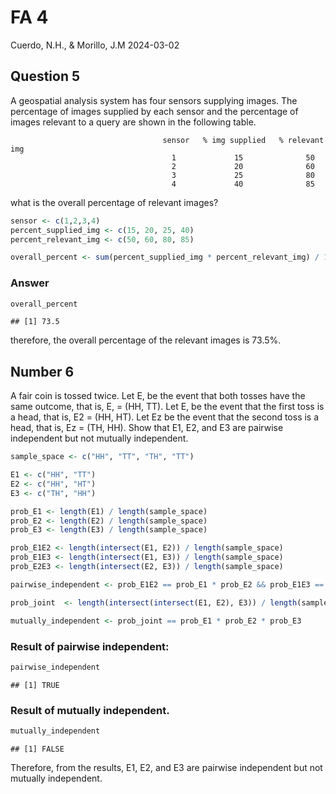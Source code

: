 FA 4
================
Cuerdo, N.H., & Morillo, J.M
2024-03-02

## Question 5

A geospatial analysis system has four sensors supplying images. The
percentage of images supplied by each sensor and the percentage of
images relevant to a query are shown in the following table.

                                      sensor   % img supplied   % relevant img
                                        1             15              50
                                        2             20              60
                                        3             25              80
                                        4             40              85

what is the overall percentage of relevant images?

``` r
sensor <- c(1,2,3,4)
percent_supplied_img <- c(15, 20, 25, 40)
percent_relevant_img <- c(50, 60, 80, 85)

overall_percent <- sum(percent_supplied_img * percent_relevant_img) / 100
```

### Answer

``` r
overall_percent
```

    ## [1] 73.5

therefore, the overall percentage of the relevant images is 73.5%.

## Number 6

A fair coin is tossed twice. Let E, be the event that both tosses have
the same outcome, that is, E, = (HH, TT). Let E, be the event that the
first toss is a head, that is, E2 = (HH, HT). Let Ez be the event that
the second toss is a head, that is, Ez = (TH, HH). Show that E1, E2, and
E3 are pairwise independent but not mutually independent.

``` r
sample_space <- c("HH", "TT", "TH", "TT")

E1 <- c("HH", "TT")
E2 <- c("HH", "HT")
E3 <- c("TH", "HH")

prob_E1 <- length(E1) / length(sample_space)
prob_E2 <- length(E2) / length(sample_space)
prob_E3 <- length(E3) / length(sample_space)

prob_E1E2 <- length(intersect(E1, E2)) / length(sample_space)
prob_E1E3 <- length(intersect(E1, E3)) / length(sample_space)
prob_E2E3 <- length(intersect(E2, E3)) / length(sample_space)

pairwise_independent <- prob_E1E2 == prob_E1 * prob_E2 && prob_E1E3 == prob_E1 * prob_E3 && prob_E2E3 == prob_E2 * prob_E3

prob_joint  <- length(intersect(intersect(E1, E2), E3)) / length(sample_space)

mutually_independent <- prob_joint == prob_E1 * prob_E2 * prob_E3
```

### Result of pairwise independent:

``` r
pairwise_independent
```

    ## [1] TRUE

### Result of mutually independent.

``` r
mutually_independent
```

    ## [1] FALSE

Therefore, from the results, E1, E2, and E3 are pairwise independent but
not mutually independent.
